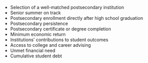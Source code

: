 - Selection of a well-matched postsecondary institution
- Senior summer on track
- Postsecondary enrollment directly after high school graduation
- Postsecondary persistence
- Postsecondary certificate or degree completion
- Minimum economic return
- Institutions’ contributions to student outcomes
- Access to college and career advising
- Unmet financial need
- Cumulative student debt
